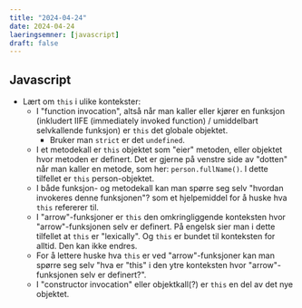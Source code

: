 ```yaml
---
title: "2024-04-24"
date: 2024-04-24
laeringsemner: [javascript]
draft: false
---
```


## Javascript

* Lært om `this` i ulike kontekster:
    * I "function invocation", altså når man kaller eller kjører en funksjon (inkludert IIFE (immediately invoked function) / umiddelbart selvkallende funksjon) er `this` det globale objektet.
        * Bruker man `strict` er det `undefined`.
    * I et metodekall er `this` objektet som "eier" metoden, eller objektet hvor metoden er definert. Det er gjerne på venstre side av "dotten" når man kaller en metode, som her: `person.fullName()`. I dette tilfellet er `this` person-objektet.
    * I både funksjon- og metodekall kan man spørre seg selv "hvordan invokeres denne funksjonen"? som et hjelpemiddel for å huske hva `this` refererer til.
    * I "arrow"-funksjoner er `this` den omkringliggende konteksten hvor "arrow"-funksjonen selv er definert. På engelsk sier man i dette tilfellet at `this` er "lexically". Og `this` er bundet til konteksten for alltid. Den kan ikke endres.
    * For å lettere huske hva `this` er ved "arrow"-funksjoner kan man spørre seg selv "hva er "this" i den ytre konteksten hvor "arrow"-funksjonen selv er definert?".
    * I "constructor invocation" eller objektkall(?) er `this` en del av det nye objektet.

